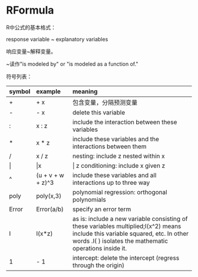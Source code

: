 # RFormula

R中公式的基本格式：

response variable ~ explanatory variables

响应变量~解释变量。

~读作"is modeled by" or "is modeled as a function of."

符号列表：

| symbol | example | meaning |
| :--- | :--- | :--- |
| + | + x | 包含变量，分隔预测变量 |
| - | - x | delete this variable |
| : | x : z | include the interaction between these variables |
| \* | x \* z | include these variables and the interactions between them |
| / | x / z | nesting: include z nested within x |
| \| | \|x | \| z    conditioning: include x given z |
| ^ | \(u + v + w + z\)^3 | include these variables and all interactions up to three way |
| poly | poly\(x,3\) | polynomial regression: orthogonal polynomials |
| Error | Error\(a/b\) | specify an error term |
| I | I\(x\*z\) | as is: include a new variable consisting of these variables multiplied;I\(x^2\) means include this variable squared, etc. In other words .I\( \) isolates the mathematic operations inside it. |
| 1 | - 1 | intercept: delete the intercept \(regress through the origin\) |


